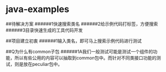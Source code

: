 # java-examples
##待解决方案
######1快速搜索类名
######2给示例代码打标签，方便搜索
######3目录快速生成的工具代码开发

##项目建立初衷
######1输入类名，即可马上搜索示例代码进行测试


##Q为什么有common子包
######1A我们一般测试可能是测试一个组件的功能，所以有些公用的内容可以抽取到common包中。而针对不同类接口功能的测试，则是放在peculiar包中。